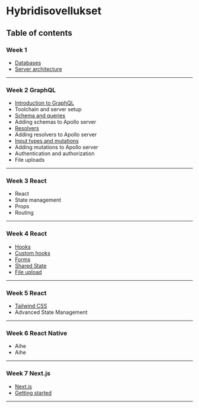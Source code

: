# Hybridisovellukset

## Table of contents

### Week 1

- [Databases](Week1/01-databases.md)
- [Server architecture](Week1/02-server-arch.md)

---

### Week 2 GraphQL

- [Introduction to GraphQL](Week2/intro.md)
- Toolchain and server setup
- [Schema and queries](Week2/concepts.md)
- Adding schemas to Apollo server
- [Resolvers](Week2/concepts2.md)
- Adding resolvers to Apollo server
- [Input types and mutations](Week2/concepts3.md)
- Adding mutations to Apollo server
- Authentication and authorization
- File uploads

---

### Week 3 React

- React
- State management
- Props
- Routing

---

### Week 4 React

- [Hooks](Week4/hooks.md)
- [Custom hooks](Week4/custom-hooks.md)
- [Forms](Week4/forms.md)
- [Shared State](Week4/context.md)
- [File upload](Week4/upload.md)

---

### Week 5 React

- [Tailwind CSS](Week5/tailwind.md)
- Advanced State Management

---

### Week 6 React Native

- Aihe
- Aihe

---

### Week 7 Next.js

- [Next.js](Week7/intro.md)
- [Getting started](Week7/getting_started.md)

---

